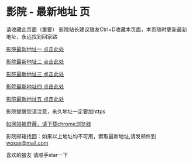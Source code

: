 # 影院 - 最新地址 页

请收藏此页面（重要）
影院站长建议狼友Ctrl+D收藏本页面，本页随时更新最新地址，永远找到回家路

[影院最新地址一 点击此处](https://5gzc.sbs/) 

[影院最新地址二 点击此处](https://nf5g.sbs/) 

[影院最新地址三 点击此处](https://g5gn.sbs/) 

[影院最新地址四 点击此处](https://nf5g.sbs/) 

[影院最新地址五 点击此处](https://5gzc.sbs/) 

影院提醒您请注意，永久地址一定要加https

[如网站被屏蔽，请下载chrome浏览器](https://8xe23.com/chrome_93.0.4577.82.apk) 

影院邮箱找回：如果以上地址均不可用，索取最新地址,请发邮件到 woxsx@mail.com

喜欢的狼友 请顺手star一下
